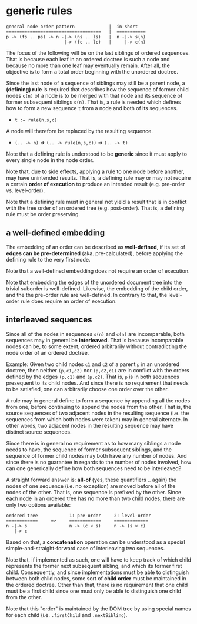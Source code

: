 
<!-- ======================================================================= -->
# generic rules

```
general node order pattern             |  in short
====================================   |  ===========
p -> (fs .. ps) -> n -|-> (ns .. ls)   |  n -|-> s(n)
                      |-> (fc .. lc)   |     |-> c(n)
```

The focus of the following will be on the last siblings of ordered sequences.
That is because each leaf in an ordered doctree is such a node and because no
more than one leaf may eventually remain. After all, the objective is to
form a total order beginning with the unordered doctree.

Since the last node of a sequence of siblings may still be a parent node, a
**(defining) rule** is required that describes how the sequence of former
child nodes `c(n)` of a node is to be merged with that node and its sequence
of former subsequent siblings `s(n)`. That is, a rule is needed which defines
how to form a new sequence `t` from a node and both of its sequences.

* `t := rule(n,s,c)`

A node will therefore be replaced by the resulting sequence.

* `(.. -> n)` => `(.. -> rule(n,s,c))` => `(.. -> t)`

Note that a defining rule is understood to be **generic** since it must apply
to every single node in the node order.

Note that, due to side effects, applying a rule to one node before another,
may have unintended results. That is, a defining rule may or may not require
a certain **order of execution** to produce an intended result (e.g. pre-order
vs. level-order).

Note that a defining rule must in general not yield a result that is in conflict
with the tree order of an ordered tree (e.g. post-order). That is, a defining
rule must be order preserving.

<!-- ======================================================================= -->
## a well-defined embedding

The embedding of an order can be described as **well-defined**, if its set
of **edges can be pre-determined** (aka. pre-calculated), before applying
the defining rule to the very first node.

Note that a well-defined embedding does not require an order of execution.

Note that embedding the edges of the unordered document tree into the trivial
suborder is well-defined. Likewise, the embedding of the child order, and the
the pre-order rule are well-defined. In contrary to that, the level-order rule
does require an order of execution.

<!-- ======================================================================= -->
## interleaved sequences

Since all of the nodes in sequences `s(n)` and `c(n)` are incomparable, both
sequences may in general be **interleaved**. That is because incomparable
nodes can be, to some extent, ordered arbitrarily without contradicting the
node order of an ordered doctree.

Example: Given two child nodes `c1` and `c2` of a parent `p` in an unordered
doctree, then neither `(p,c1,c2)` nor `(p,c2,c1)` are in conflict with the
orders defined by the edges `(p,c1)` and `(p,c2)`. That is, `p` is in both
sequences presequent to its child nodes. And since there is no requirement
that needs to be satisfied, one can arbitrarily choose one order over the
other.

A rule may in general define to form a sequence by appending all the nodes
from one, before continuing to append the nodes from the other. That is, the
source sequences of two adjacent nodes in the resulting sequence (i.e. the
sequences from which both nodes were taken) may in general alternate. In other
words, two adjacent nodes in the resulting sequence may have distinct source
sequences.

Since there is in general no requirement as to how many siblings a node needs
to have, the sequence of former subsequent siblings, and the sequence of former
child nodes may both have any number of nodes. And since there is no guarantee
in regards to the number of nodes involved, how can one generically define how
both sequences need to be interleaved?

A straight forward answer is: **all-of** (yes, these quantifiers .. again) the
nodes of one sequence (i.e. no exception) are moved before all of the nodes of
the other. That is, one sequence is prefixed by the other. Since each node in
an ordered tree has no more than two child nodes, there are only two options
available:

```
ordered tree            1: pre-order     2: level-order
============     =>     ============     =============
n -|-> s                n -> (c × s)     n -> (s × c)
   |-> c
```

Based on that, a **concatenation** operation can be understood as a special
simple-and-straight-forward case of interleaving two sequences.

Note that, if implemented as such, one will have to keep track of which child
represents the former next subsequent sibling, and which its former first
child. Consequently, and since implementations must be able to distinguish
between both child nodes, some sort of **child order** must be maintained in
the ordered doctree. Other than that, there is no requirement that one child
must be a first child since one must only be able to distinguish one child
from the other.

Note that this "order" is maintained by the DOM tree by using special names
for each child (i.e. `.firstChild` and `.nextSibling`).
